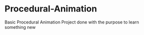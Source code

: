 # Procedural-Animation
Basic Procedural Animation Project done with the purpose to learn something new
